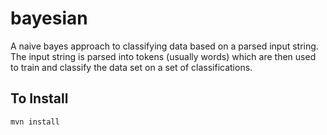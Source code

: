 bayesian
========

A naive bayes approach to classifying data based on a parsed input string. The input string is parsed into tokens (usually words) which are then used to train and classify the data set on a set of classifications.

## To Install
```
mvn install
```
